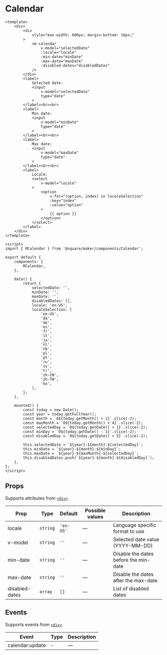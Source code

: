 # Calendar

```vue
<template>
	<div>
		<div
			style="max-width: 600px; margin-bottom: 16px;"
		>
			<m-calendar
				v-model="selectedDate"
				:locale="locale"
				:min-date="minDate"
				:max-date="maxDate"
				:disabled-dates="disabledDates"
			/>
		</div>
		<label>
			Selected date:
			<input
				v-model="selectedDate"
				type="date"
			>
		</label><br><br>
		<label>
			Min date:
			<input
				v-model="minDate"
				type="date"
			>
		</label><br><br>
		<label>
			Max date:
			<input
				v-model="maxDate"
				type="date"
			>
		</label><br><br>
		<label>
			Locale:
			<select
				v-model="locale"
			>
				<option
					v-for="(option, index) in localeSelection"
					:key="index"
					:value="option"
				>
					{{ option }}
				</option>
			</select>
		</label>
	</div>
</template>

<script>
import { MCalendar } from '@square/maker/components/Calendar';

export default {
	components: {
		MCalendar,
	},

	data() {
		return {
			selectedDate: '',
			minDate: '',
			maxDate: '',
			disabledDates: [],
			locale: 'en-US',
			localeSelection: [
				'en-US',
				'da',
				'de',
				'es',
				'fr',
				'it',
				'ja',
				'nl',
				'nb',
				'pl',
				'pt',
				'ru',
				'sv',
				'tr',
				'zh-CN',
				'zh-TW',
				'ko',
			],
		};
	},

	mounted() {
		const today = new Date();
		const year = today.getFullYear();
		const month = `0${today.getMonth() + 1}`.slice(-2);
		const maxMonth = `0${today.getMonth() + 4}`.slice(-2);
		const selectedDay = `0${today.getDate() + 1}`.slice(-2);
		const minDay = `0${today.getDate() - 1}`.slice(-2);
		const disabledDay = `0${today.getDate() + 5}`.slice(-2);

		this.selectedDate = `${year}-${month}-${selectedDay}`;
		this.minDate = `${year}-${month}-${minDay}`;
		this.maxDate = `${year}-${maxMonth}-${selectedDay}`;
		this.disabledDates.push(`${year}-${month}-${disabledDay}`);
	},
};
</script>
```

<!-- api-tables:start -->
## Props

Supports attributes from [`<div>`](https://developer.mozilla.org/en-US/docs/Web/HTML/Element/div).

| Prop           | Type     | Default   | Possible values | Description                           |
| -------------- | -------- | --------- | --------------- | ------------------------------------- |
| locale         | `string` | `'en-US'` | —               | Language specific format to use       |
| v-model        | `string` | `''`      | —               | Selected date value (YYYY-MM-DD)      |
| min-date       | `string` | `''`      | —               | Disable the dates before the min-date |
| max-date       | `string` | `''`      | —               | Disable the dates after the max-date  |
| disabled-dates | `array`  | `[]`      | —               | List of disabled dates                |


## Events

Supports events from [`<div>`](https://developer.mozilla.org/en-US/docs/Web/HTML/Element/div).

| Event           | Type | Description |
| --------------- | ---- | ----------- |
| calendar:update | -    | —           |
<!-- api-tables:end -->
